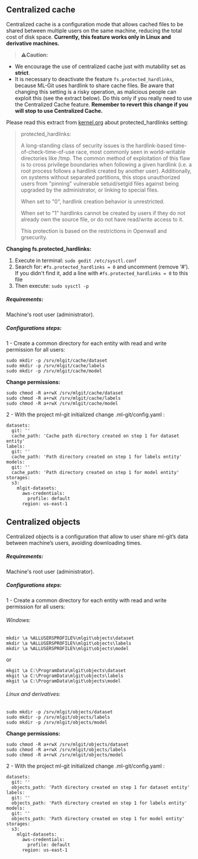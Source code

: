 ## <a name="centralized-cache">Centralized cache</a>

Centralized cache is a configuration mode that allows cached files to be shared between multiple users on the same machine, reducing the total cost of disk space. **Currently, this feature works only in Linux and derivative machines.**

>:warning:**Caution:**

- We encourage the use of centralized cache just with mutability set as **strict**.
- It is necessary to deactivate the feature `fs.protected_hardlinks`, because ML-Git uses hardlink to share cache files. Be aware that changing this setting is a risky operation, as malicious people can exploit this (see the extract below). Do this only if you really need to use the Centralized Cache feature. **Remember to revert this change if you will stop to use Centralized Cache.**

Please read this extract from [kernel.org](https://www.kernel.org/doc/Documentation/sysctl/fs.txt) about protected_hardlinks setting:

>  protected_hardlinks:
>
> A long-standing class of security issues is the hardlink-based
> time-of-check-time-of-use race, most commonly seen in world-writable
> directories like /tmp. The common method of exploitation of this flaw
> is to cross privilege boundaries when following a given hardlink (i.e. a
> root process follows a hardlink created by another user). Additionally,
> on systems without separated partitions, this stops unauthorized users
> from "pinning" vulnerable setuid/setgid files against being upgraded by
> the administrator, or linking to special files.
> 
> When set to "0", hardlink creation behavior is unrestricted.
> 
> When set to "1" hardlinks cannot be created by users if they do not
> already own the source file, or do not have read/write access to it.
> 
> This protection is based on the restrictions in Openwall and grsecurity.


**Changing fs.protected_hardlinks:**

1. Execute in terminal: `sudo gedit /etc/sysctl.conf`
2. Search for: `#fs.protected_hardlinks = 0` and uncomment (remove ‘#’). If you didn't find it, add a line with `#fs.protected_hardlinks = 0` to this file
3. Then execute: `sudo sysctl -p`


##### Requirements:

Machine's root user (administrator).

##### Configurations steps:

1 - Create a common directory for each entity with read and write permission for all users:

```
sudo mkdir -p /srv/mlgit/cache/dataset
sudo mkdir -p /srv/mlgit/cache/labels
sudo mkdir -p /srv/mlgit/cache/model
```

**Change permissions:**

```
sudo chmod -R a+rwX /srv/mlgit/cache/dataset
sudo chmod -R a+rwX /srv/mlgit/cache/labels
sudo chmod -R a+rwX /srv/mlgit/cache/model
```

2 - With the project ml-git initialized change .ml-git/config.yaml :

```
datasets:
  git: ''
  cache_path: 'Cache path directory created on step 1 for dataset entity'
labels:
  git: ''
  cache_path: 'Path directory created on step 1 for labels entity'
models:
  git: ''
  cache_path: 'Path directory created on step 1 for model entity'
storages:
  s3:
    mlgit-datasets:
      aws-credentials:
        profile: default
      region: us-east-1
```

## <a name="centralized-objects">Centralized objects</a>

Centralized objects is a configuration that allow to user share ml-git’s data between machine’s users, avoiding downloading times.

##### Requirements:

Machine's root user (administrator).

##### Configurations steps:

1 - Create a common directory for each entity with read and write permission for all users:

###### Windows:

```
mkdir \a %ALLUSERSPROFILE%\mlgit\objects\dataset
mkdir \a %ALLUSERSPROFILE%\mlgit\objects\labels
mkdir \a %ALLUSERSPROFILE%\mlgit\objects\model
```

or

```
mkgit \a C:\ProgramData\mlgit\objects\dataset
mkgit \a C:\ProgramData\mlgit\objects\labels
mkgit \a C:\ProgramData\mlgit\objects\model
```

###### Linux and derivatives:

```
sudo mkdir -p /srv/mlgit/objects/dataset
sudo mkdir -p /srv/mlgit/objects/labels
sudo mkdir -p /srv/mlgit/objects/model
```

**Change permissions:**

```
sudo chmod -R a+rwX /srv/mlgit/objects/dataset
sudo chmod -R a+rwX /srv/mlgit/objects/labels
sudo chmod -R a+rwX /srv/mlgit/objects/model
```

2 - With the project ml-git initialized change .ml-git/config.yaml :

```
datasets:
  git: ''
  objects_path: 'Path directory created on step 1 for dataset entity'
labels:
  git: ''
  objects_path: 'Path directory created on step 1 for labels entity'
models:
  git: ''
  objects_path: 'Path directory created on step 1 for model entity'
storages:
  s3:
    mlgit-datasets:
      aws-credentials:
        profile: default
      region: us-east-1
```
